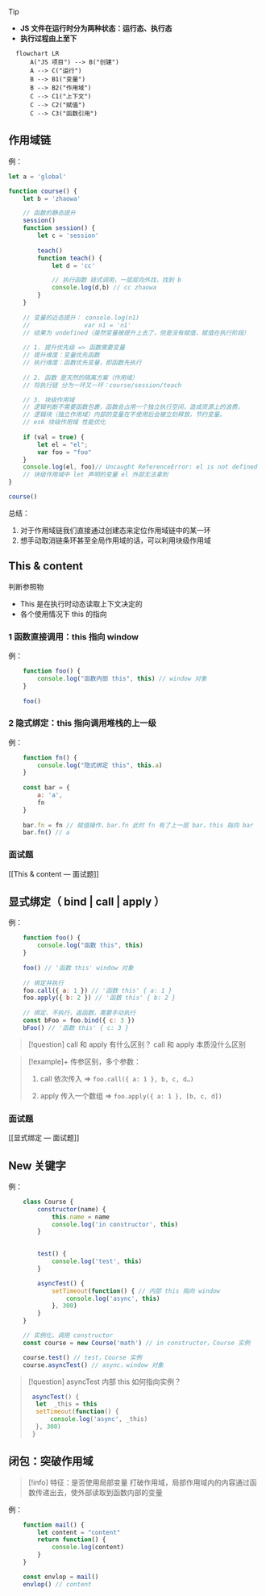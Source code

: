 
> [!TIP] 
> -  **JS 文件在运行时分为两种状态：运行态、执行态**
> -  **执行过程由上至下** 
>  

```mermaid
  flowchart LR
      A("JS 项目") --> B("创建")
      A --> C("运行")
	  B --> B1("变量")
	  B --> B2("作用域")
	  C --> C1("上下文")
	  C --> C2("赋值")
	  C --> C3("函数引用")
```



## 作用域链

例：
```javascript
let a = 'global'

function course() {
	let b = 'zhaowa'

	// 函数的静态提升
	session()
	function session() {
		let c = 'session'
	
		teach()
		function teach() {
			let d = 'cc'

			// 执行函数 链式调用，一层层向外找，找到 b
			console.log(d,b) // cc zhaowa
		}
	}
	
	// 变量的近态提升： console.log(n1)
	//               var n1 = 'n1'
	// 结果为 undefined（虽然变量被提升上去了，但是没有赋值，赋值在执行阶段）
	
	// 1. 提升优先级 => 函数需要变量
	// 提升维度：变量优先函数
	// 执行维度：函数优先变量，即函数先执行
	
	// 2. 函数 是天然的隔离方案（作用域）
	// 将执行链 分为一环又一环：course/session/teach

	// 3. 块级作用域
	// 逻辑判断不需要函数包裹，函数会占用一个独立执行空间，造成资源上的浪费。
	// 逻辑块（独立作用域）内部的变量在不使用后会被立刻释放，节约变量。
	// es6 块级作用域 性能优化
	
	if (val = true) {
		let el = "el";
		var foo = "foo"
	}
	console.log(el, foo)// Uncaught ReferenceError: el is not defined
	// 块级作用域中 let 声明的变量 el 外部无法拿到
}

course()
```

总结：
1. 对于作用域链我们直接通过创建态来定位作用域链中的某一环
2. 想手动取消链条环甚至全局作用域的话，可以利用块级作用域

## This  &  content

判断参照物
- This 是在执行时动态读取上下文决定的
- 各个使用情况下 this 的指向

### 1 函数直接调用：this 指向 window

例：
```javascript
	function foo() { 
		console.log("函数内部 this", this) // window 对象 
	} 
	
	foo()
```

### 2 隐式绑定：this 指向调用堆栈的上一级

例：
```javascript
	function fn() {
		console.log("隐式绑定 this", this.a)
	}
	
	const bar = {
		a: 'a',
		fn
	}
	
	bar.fn = fn // 赋值操作，bar.fn 此时 fn 有了上一层 bar，this 指向 bar 
	bar.fn() // a
```

### 面试题
[[This & content — 面试题]]

## 显式绑定（  bind  |  call  |  apply  ）

例：
```javascript
	function foo() {
		console.log("函数 this", this)
	}
	
	foo() // '函数 this' window 对象
	
	// 绑定并执行
	foo.call({ a: 1 }) // '函数 this' { a: 1 }
	foo.apply({ b: 2 }) // '函数 this' { b: 2 }
	
	// 绑定、不执行，返函数，需要手动执行
	const bFoo = foo.bind({ c: 3 })
	bFoo() // '函数 this' { c: 3 }
```

> [!question] call 和 apply 有什么区别？
> 	call 和 apply 本质没什么区别

> [!example]+ 传参区别，多个参数：
> 1. call 依次传入 ⇒ `foo.call({ a: 1 }, b, c, d…)`
> >
> 2. apply 传入一个数组 ⇒ `foo.apply({ a: 1 }, [b, c, d])`

### 面试题
[[显式绑定 — 面试题]]

## New 关键字

例：
```js
	class Course {
		constructor(name) {
			this.name = name
			console.log('in constructor', this)
		}
		

		test() {
			console.log('test', this)
		}

		asyncTest() {
			setTimeout(function() { // 内部 this 指向 window
				console.log('async', this)
			}, 300)
		}
	}

	// 实例化，调用 constructor
	const course = new Course('math') // in constructor，Course 实例

	course.test() // test，Course 实例
	course.asyncTest() // async，window 对象
```

> [!question] asyncTest 内部 this 如何指向实例？
> >
> ```js
>  asyncTest() {
> 	let  _this = this
> 	setTimeout(function() {
> 		console.log('async', _this)
> 	}, 300)
>  } 
> ```

## 闭包：突破作用域

>[!info] 特征：是否使用局部变量
> 	打破作用域，局部作用域内的内容通过函数传递出去，使外部读取到函数内部的变量

例：
```js
	function mail() {
		let content = "content"
		return function() {
			console.log(content)
		}
	}

	const envlop = mail()
	envlop() // content
```
